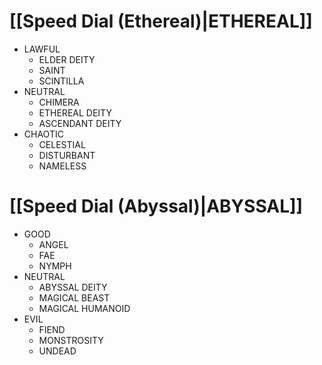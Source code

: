 # [[Speed Dial (Ethereal)|ETHEREAL]]
- LAWFUL
	- ELDER DEITY
	- SAINT
	- SCINTILLA
- NEUTRAL
	- CHIMERA
	- ETHEREAL DEITY
	- ASCENDANT DEITY
- CHAOTIC
	- CELESTIAL
	- DISTURBANT
	- NAMELESS
# [[Speed Dial (Abyssal)|ABYSSAL]]
- GOOD
	- ANGEL
	- FAE
	- NYMPH
- NEUTRAL
	- ABYSSAL DEITY
	- MAGICAL BEAST
	- MAGICAL HUMANOID
- EVIL
	- FIEND
	- MONSTROSITY
	- UNDEAD